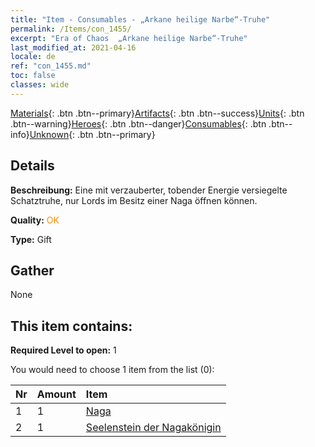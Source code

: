 ```yaml
---
title: "Item - Consumables - „Arkane heilige Narbe“-Truhe"
permalink: /Items/con_1455/
excerpt: "Era of Chaos  „Arkane heilige Narbe“-Truhe"
last_modified_at: 2021-04-16
locale: de
ref: "con_1455.md"
toc: false
classes: wide
---
```

 [Materials](/de/Items/){: .btn .btn--primary}[Artifacts](/de/Items/Artifacts/){: .btn .btn--success}[Units](/de/Items/Units/){: .btn .btn--warning}[Heroes](/de/Items/Heroes/){: .btn .btn--danger}[Consumables](/de/Items/Consumables/){: .btn .btn--info}[Unknown](/de/Items/Unknown/){: .btn .btn--primary}

## Details
 **Beschreibung:** Eine mit verzauberter, tobender Energie versiegelte Schatztruhe, nur Lords im Besitz einer Naga öffnen können.

 **Quality:** <span style="color: #FF8C00">OK</span>

 **Type:** Gift

## Gather

  None

## This item contains:

 **Required Level to open:** 1

 You would need to choose 1 item from the list (0):

  | Nr | Amount |     Item    |
  |:---|:-------|:------------|
  | 1 | 1 | [Naga](/de/Items/unt_240/) |  | 
  | 2 | 1 | [Seelenstein der Nagakönigin](/de/Items/unt_325/) |  | 
